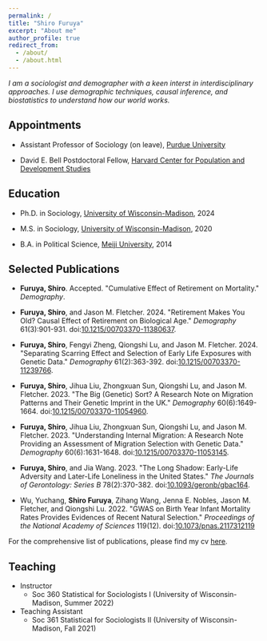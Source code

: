 ```yaml
---
permalink: /
title: "Shiro Furuya"
excerpt: "About me"
author_profile: true
redirect_from: 
  - /about/
  - /about.html
---
```


*I am a sociologist and demographer with a keen interst in interdisciplinary approaches. I use demographic techniques, causal inference, and biostatistics to understand how our world works.*


## **Appointments**

- Assistant Professor of Sociology (on leave), [Purdue University](https://www.cla.purdue.edu/academic/sociology/index.html)

- David E. Bell Postdoctoral Fellow, [Harvard Center for Population and Development Studies](https://www.hsph.harvard.edu/population-development/)

## **Education**

- Ph.D. in Sociology, [University of Wisconsin-Madison](https://sociology.wisc.edu/), 2024

- M.S. in Sociology, [University of Wisconsin-Madison](https://sociology.wisc.edu/), 2020

- B.A. in Political Science, [Meiji University](https://www.meiji.ac.jp/cip/english/), 2014

## **Selected Publications**

- **Furuya, Shiro**. Accepted. "Cumulative Effect of Retirement on Mortality." *Demography*.

- **Furuya, Shiro**, and Jason M. Fletcher. 2024. "Retirement Makes You Old? Causal Effect of Retirement on Biological Age." *Demography* 61(3):901-931. doi:[10.1215/00703370-11380637](https://doi.org/10.1215/00703370-11380637).

- **Furuya, Shiro**, Fengyi Zheng, Qiongshi Lu, and Jason M. Fletcher. 2024. "Separating Scarring Effect and Selection of Early Life Exposures with Genetic Data." *Demography* 61(2):363-392. doi:[10.1215/00703370-11239766](https://doi.org/10.1215/00703370-11239766).

- **Furuya, Shiro**, Jihua Liu, Zhongxuan Sun, Qiongshi Lu, and Jason M. Fletcher. 2023. "The Big (Genetic) Sort? A Research Note on Migration Patterns and Their Genetic Imprint in the UK." *Demography* 60(6):1649-1664. doi:[10.1215/00703370-11054960](https://doi.org/10.1215/00703370-11054960).

- **Furuya, Shiro**, Jihua Liu, Zhongxuan Sun, Qiongshi Lu, and Jason M. Fletcher. 2023. "Understanding Internal Migration: A Research Note Providing an Assessment of Migration Selection with Genetic Data." *Demography* 60(6):1631-1648. doi:[10.1215/00703370-11053145](https://doi.org/10.1215/00703370-11053145).

- **Furuya, Shiro**, and Jia Wang. 2023. "The Long Shadow: Early-Life Adversity and Later-Life Loneliness in the United States." *The Journals of Gerontology: Series B* 78(2):370-382. doi:[10.1093/geronb/gbac164](https://doi.org/10.1093/geronb/gbac164).

- Wu, Yuchang, **Shiro Furuya**, Zihang Wang, Jenna E. Nobles, Jason M. Fletcher, and Qiongshi Lu. 2022. "GWAS on Birth Year Infant Mortality Rates Provides Evidences of Recent Natural Selection." *Proceedings of the National Academy of Sciences* 119(12). doi:[10.1073/pnas.2117312119](https://doi.org/10.1073/pnas.2117312119)

For the comprehensive list of publications, please find my cv [here](https://www.dropbox.com/scl/fi/ksgfpmvx9vuyueai96qlh/vitae.pdf?rlkey=9djvnabnc72rpgev71tc1tql5&dl=0).

## **Teaching**
- Instructor
    - Soc 360 Statistical for Sociologists I (University of Wisconsin-Madison, Summer 2022)
- Teaching Assistant
    - Soc 361 Statistical for Sociologists II (University of Wisconsin-Madison, Fall 2021)





